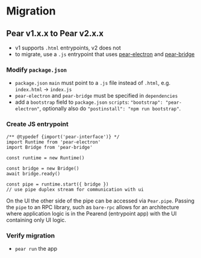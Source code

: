 # Migration

## Pear v1.x.x to Pear v2.x.x

* v1 supports `.html` entrypoints, v2 does not
* to migrate, use a `.js` entrypoint that uses [pear-electron](https://github.com/holepunchto/pear-electron) and [pear-bridge](https://github.com/holepunchto/pear-bridge)

### Modify `package.json`

* `package.json` `main` must point to a `.js` file instead of `.html`, e.g. `index.html` -> `index.js`
* `pear-electron` and `pear-bridge` must be specified in `dependencies`
* add a `bootstrap` field to `package.json` `scripts`: `"bootstrap": "pear-electron"`, optionally also do `"postinstall": "npm run bootstrap"`.

### Create JS entrypoint

```
/** @typedef {import('pear-interface')} */
import Runtime from 'pear-electron'
import Bridge from 'pear-bridge'

const runtime = new Runtime()

const bridge = new Bridge()
await bridge.ready()

const pipe = runtime.start({ bridge })
// use pipe duplex stream for communication with ui
```

On the UI the other side of the pipe can be accessed via `Pear.pipe`.
Passing the `pipe` to an RPC library, such as `bare-rpc` allows for an architecture where application logic is in the Pearend (entrypoint app) with the UI containing only UI logic.


### Verify migration

* `pear run` the app